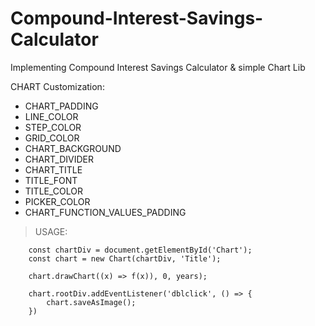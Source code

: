# Compound-Interest-Savings-Calculator
Implementing Compound Interest Savings Calculator &amp; simple Chart Lib


CHART Customization:
  - CHART_PADDING 
  - LINE_COLOR 
  - STEP_COLOR 
  - GRID_COLOR 
  - CHART_BACKGROUND 
  - CHART_DIVIDER
  - CHART_TITLE 
  - TITLE_FONT 
  - TITLE_COLOR 
  - PICKER_COLOR
  - CHART_FUNCTION_VALUES_PADDING 


> USAGE: 
        
        const chartDiv = document.getElementById('Chart');
        const chart = new Chart(chartDiv, 'Title');

        chart.drawChart((x) => f(x)), 0, years);

        chart.rootDiv.addEventListener('dblclick', () => {
            chart.saveAsImage();
        })
